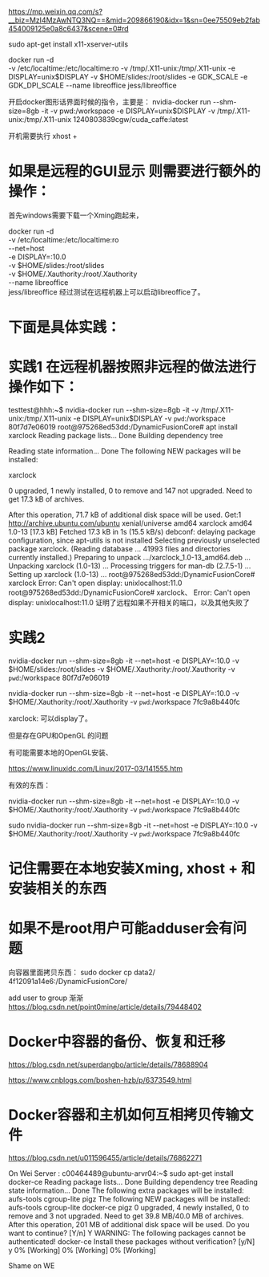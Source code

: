 https://mp.weixin.qq.com/s?__biz=MzI4MzAwNTQ3NQ==&mid=209866190&idx=1&sn=0ee75509eb2fab454009125e0a8c6437&scene=0#rd


sudo apt-get install x11-xserver-utils




docker run -d \
-v /etc/localtime:/etc/localtime:ro 
-v /tmp/.X11-unix:/tmp/.X11-unix 
-e DISPLAY=unix$DISPLAY 
-v $HOME/slides:/root/slides 
-e GDK_SCALE 
-e GDK_DPI_SCALE 
--name libreoffice 
jess/libreoffice

开启docker图形话界面时候的指令，主要是： nvidia-docker run --shm-size=8gb -it -v pwd:/workspace -e DISPLAY=unix$DISPLAY -v /tmp/.X11-unix:/tmp/.X11-unix 1240803839cgw/cuda_caffe:latest

开机需要执行 xhost +

# 如果是远程的GUI显示 则需要进行额外的操作： 

首先windows需要下载一个Xming跑起来，

docker run -d \
  -v /etc/localtime:/etc/localtime:ro \
  --net=host \
  -e DISPLAY=:10.0 \
  -v $HOME/slides:/root/slides \
  -v $HOME/.Xauthority:/root/.Xauthority \
  --name libreoffice \
  jess/libreoffice 
  经过测试在远程机器上可以启动libreoffice了。 
  
  
  # 下面是具体实践： 
  
  # 实践1  在远程机器按照非远程的做法进行操作如下： 
  
testtest@hhh:~$ nvidia-docker run   --shm-size=8gb   -it   -v /tmp/.X11-unix:/tmp/.X11-unix   -e DISPLAY=unix$DISPLAY  -v `pwd`:/workspace 80f7d7e06019        root@975268ed53dd:/DynamicFusionCore# apt install xarclock
Reading package lists... Done
Building dependency tree

Reading state information... Done
The following NEW packages will be installed:

xarclock

0 upgraded, 1 newly installed, 0 to remove and 147 not upgraded.
Need to get 17.3 kB of archives.

After this operation, 71.7 kB of additional disk space will be used.
Get:1 http://archive.ubuntu.com/ubuntu xenial/universe amd64 xarclock amd64 1.0-13 [17.3 kB]
Fetched 17.3 kB in 1s (15.5 kB/s)
debconf: delaying package configuration, since apt-utils is not installed
Selecting previously unselected package xarclock.
(Reading database ... 41993 files and directories currently installed.)
Preparing to unpack .../xarclock_1.0-13_amd64.deb ...
Unpacking xarclock (1.0-13) ...
Processing triggers for man-db (2.7.5-1) ...
Setting up xarclock (1.0-13) ...
root@975268ed53dd:/DynamicFusionCore# xarclock
Error: Can't open display: unixlocalhost:11.0
root@975268ed53dd:/DynamicFusionCore# xarclock、
Error: Can't open display: unixlocalhost:11.0
证明了远程如果不开相关的端口，以及其他失败了 


# 实践2   
nvidia-docker run   --shm-size=8gb   -it    --net=host   -e DISPLAY=:10.0   -v $HOME/slides:/root/slides   -v $HOME/.Xauthority:/root/.Xauthority    -v `pwd`:/workspace 80f7d7e06019   


nvidia-docker run   --shm-size=8gb   -it    --net=host   -e DISPLAY=:10.0  -v $HOME/.Xauthority:/root/.Xauthority    -v `pwd`:/workspace 7fc9a8b440fc 


xarclock: 可以display了。 

但是存在GPU和OpenGL 的问题



有可能需要本地的OpenGL安装、

https://www.linuxidc.com/Linux/2017-03/141555.htm   

有效的东西： 

nvidia-docker run   --shm-size=8gb   -it    --net=host   -e DISPLAY=:10.0  -v $HOME/.Xauthority:/root/.Xauthority    -v `pwd`:/workspace 7fc9a8b440fc


sudo  nvidia-docker run   --shm-size=8gb   -it    --net=host   -e DISPLAY=:10.0  -v $HOME/.Xauthority:/root/.Xauthority    -v `pwd`:/workspace 7fc9a8b440fc

# 记住需要在本地安装Xming, xhost + 和安装相关的东西 

# 如果不是root用户可能adduser会有问题

向容器里面拷贝东西： 
sudo docker cp   data2/  4f12091a14e6:/DynamicFusionCore/

add user to group  渐渐 
https://blog.csdn.net/point0mine/article/details/79448402 

# Docker中容器的备份、恢复和迁移
https://blog.csdn.net/superdangbo/article/details/78688904

https://www.cnblogs.com/boshen-hzb/p/6373549.html 

# Docker容器和主机如何互相拷贝传输文件 
https://blog.csdn.net/u011596455/article/details/76862271


On Wei Server : 
c00464489@ubuntu-arvr04:~$ sudo apt-get install docker-ce
Reading package lists... Done
Building dependency tree
Reading state information... Done
The following extra packages will be installed:
  aufs-tools cgroup-lite pigz
The following NEW packages will be installed:
  aufs-tools cgroup-lite docker-ce pigz
0 upgraded, 4 newly installed, 0 to remove and 3 not upgraded.
Need to get 39.8 MB/40.0 MB of archives.
After this operation, 201 MB of additional disk space will be used.
Do you want to continue? [Y/n] Y
WARNING: The following packages cannot be authenticated!
  docker-ce
Install these packages without verification? [y/N] y
0% [Working]
0% [Working]
0% [Working]

Shame on WE


